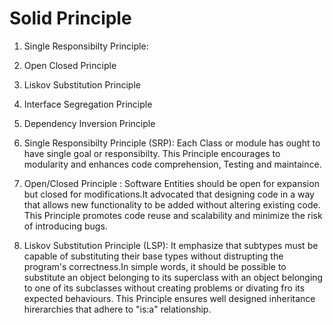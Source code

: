 #  Solid Principle

1. Single Responsibilty Principle:
2. Open Closed Principle
3. Liskov Substitution Principle
4. Interface Segregation Principle
5. Dependency Inversion Principle

1. Single Responsibilty Principle (SRP): Each Class or module has ought to have single goal or responsibilty. This Principle encourages to modularity and enhances code comprehension, Testing and maintaince.

2. Open/Closed Principle : Software Entities should be open for expansion but closed for modifications.It advocated that designing code in a way that allows new functionality to be added without altering existing code.
   This Principle promotes code reuse and scalability and minimize the risk of introducing bugs.
   
3. Liskov Substitution Principle (LSP): It emphasize that subtypes must be capable of substituting their base types without distrupting the program's correctness.In simple words, it should be possible to substitute an object belonging to its superclass with an object belonging to one of its subclasses without creating problems or divating fro its expected behaviours.
   This Principle ensures well designed inheritance hirerarchies that adhere to "is:a" relationship.
